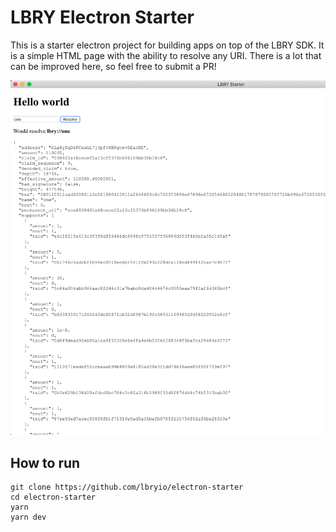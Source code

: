 # LBRY Electron Starter

This is a starter electron project for building apps on top of the LBRY SDK. It is a simple HTML page with the ability to resolve any URI. There is a lot that can be improved here, so feel free to submit a PR!

![Screenshot](screenshot.png)

## How to run

```
git clone https://github.com/lbryio/electron-starter
cd electron-starter
yarn
yarn dev
```
